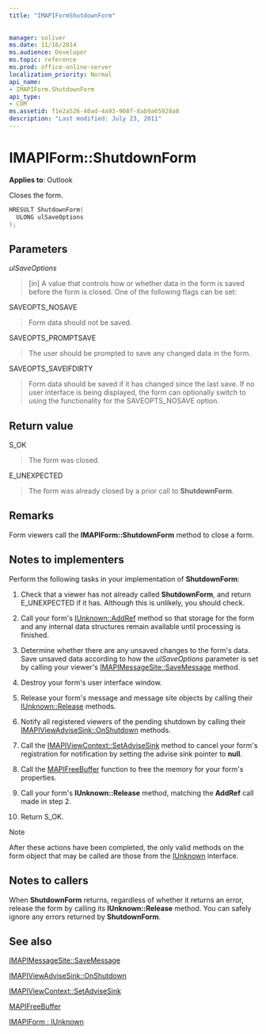 ```yaml
---
title: "IMAPIFormShutdownForm"
 
 
manager: soliver
ms.date: 11/16/2014
ms.audience: Developer
ms.topic: reference
ms.prod: office-online-server
localization_priority: Normal
api_name:
- IMAPIForm.ShutdownForm
api_type:
- COM
ms.assetid: f1e2a526-40ad-4a93-908f-8ab9a65928a8
description: "Last modified: July 23, 2011"
---
```


# IMAPIForm::ShutdownForm

  
  
**Applies to**: Outlook 
  
Closes the form.
  
```cpp
HRESULT ShutdownForm(
  ULONG ulSaveOptions
);
```

## Parameters

 _ulSaveOptions_
  
> [in] A value that controls how or whether data in the form is saved before the form is closed. One of the following flags can be set:
    
SAVEOPTS_NOSAVE 
  
> Form data should not be saved.
    
SAVEOPTS_PROMPTSAVE 
  
> The user should be prompted to save any changed data in the form.
    
SAVEOPTS_SAVEIFDIRTY 
  
> Form data should be saved if it has changed since the last save. If no user interface is being displayed, the form can optionally switch to using the functionality for the SAVEOPTS_NOSAVE option.
    
## Return value

S_OK 
  
> The form was closed.
    
E_UNEXPECTED 
  
> The form was already closed by a prior call to **ShutdownForm**.
    
## Remarks

Form viewers call the **IMAPIForm::ShutdownForm** method to close a form. 
  
## Notes to implementers

Perform the following tasks in your implementation of **ShutdownForm**:
  
1. Check that a viewer has not already called **ShutdownForm**, and return E_UNEXPECTED if it has. Although this is unlikely, you should check.
    
2. Call your form's [IUnknown::AddRef](http://msdn.microsoft.com/en-us/library/ms691379%28VS.85%29.aspx) method so that storage for the form and any internal data structures remain available until processing is finished. 
    
3. Determine whether there are any unsaved changes to the form's data. Save unsaved data according to how the  _ulSaveOptions_ parameter is set by calling your viewer's [IMAPIMessageSite::SaveMessage](imapimessagesite-savemessage.md) method. 
    
4. Destroy your form's user interface window.
    
5. Release your form's message and message site objects by calling their [IUnknown::Release](http://msdn.microsoft.com/en-us/library/ms682317%28v=VS.85%29.aspx) methods. 
    
6. Notify all registered viewers of the pending shutdown by calling their [IMAPIViewAdviseSink::OnShutdown](imapiviewadvisesink-onshutdown.md) methods. 
    
7. Call the [IMAPIViewContext::SetAdviseSink](imapiviewcontext-setadvisesink.md) method to cancel your form's registration for notification by setting the advise sink pointer to **null**.
    
8. Call the [MAPIFreeBuffer](mapifreebuffer.md) function to free the memory for your form's properties. 
    
9. Call your form's **IUnknown::Release** method, matching the **AddRef** call made in step 2. 
    
10. Return S_OK.
    
> [!NOTE]
> After these actions have been completed, the only valid methods on the form object that may be called are those from the [IUnknown](http://msdn.microsoft.com/en-us/library/ms680509%28v=VS.85%29.aspx) interface. 
  
## Notes to callers

When **ShutdownForm** returns, regardless of whether it returns an error, release the form by calling its **IUnknown::Release** method. You can safely ignore any errors returned by **ShutdownForm**.
  
## See also



[IMAPIMessageSite::SaveMessage](imapimessagesite-savemessage.md)
  
[IMAPIViewAdviseSink::OnShutdown](imapiviewadvisesink-onshutdown.md)
  
[IMAPIViewContext::SetAdviseSink](imapiviewcontext-setadvisesink.md)
  
[MAPIFreeBuffer](mapifreebuffer.md)
  
[IMAPIForm : IUnknown](imapiformiunknown.md)

